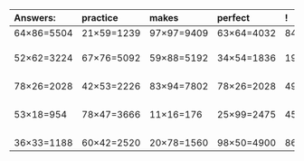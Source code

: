 | Answers: | practice | makes | perfect | ! |
| :--- | :--- | :--- | :--- | :--- |
| 64×86=5504 | 21×59=1239 | 97×97=9409 | 63×64=4032 | 84×47=3948 | 
|   |   |   |   |   | 
|   |   |   |   |   | 
|   |   |   |   |   | 
| 52×62=3224 | 67×76=5092 | 59×88=5192 | 34×54=1836 | 19×29=551 | 
|   |   |   |   |   | 
|   |   |   |   |   | 
|   |   |   |   |   | 
|   |   |   |   |   | 
| 78×26=2028 | 42×53=2226 | 83×94=7802 | 78×26=2028 | 49×95=4655 | 
|   |   |   |   |   | 
|   |   |   |   |   | 
|   |   |   |   |   | 
|   |   |   |   |   | 
| 53×18=954 | 78×47=3666 | 11×16=176 | 25×99=2475 | 45×89=4005 | 
|   |   |   |   |   | 
|   |   |   |   |   | 
|   |   |   |   |   | 
|   |   |   |   |   | 
| 36×33=1188 | 60×42=2520 | 20×78=1560 | 98×50=4900 | 86×13=1118 | 
